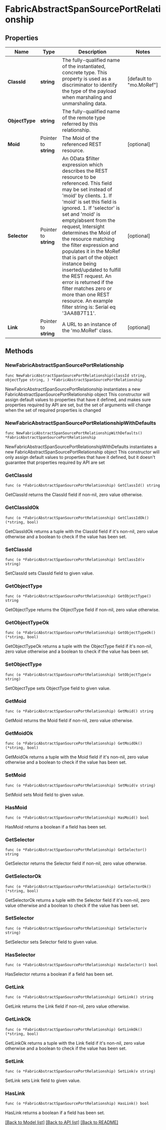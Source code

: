 # FabricAbstractSpanSourcePortRelationship

## Properties

Name | Type | Description | Notes
------------ | ------------- | ------------- | -------------
**ClassId** | **string** | The fully-qualified name of the instantiated, concrete type. This property is used as a discriminator to identify the type of the payload when marshaling and unmarshaling data. | [default to "mo.MoRef"]
**ObjectType** | **string** | The fully-qualified name of the remote type referred by this relationship. | 
**Moid** | Pointer to **string** | The Moid of the referenced REST resource. | [optional] 
**Selector** | Pointer to **string** | An OData $filter expression which describes the REST resource to be referenced. This field may be set instead of &#39;moid&#39; by clients. 1. If &#39;moid&#39; is set this field is ignored. 1. If &#39;selector&#39; is set and &#39;moid&#39; is empty/absent from the request, Intersight determines the Moid of the resource matching the filter expression and populates it in the MoRef that is part of the object instance being inserted/updated to fulfill the REST request. An error is returned if the filter matches zero or more than one REST resource. An example filter string is: Serial eq &#39;3AA8B7T11&#39;. | [optional] 
**Link** | Pointer to **string** | A URL to an instance of the &#39;mo.MoRef&#39; class. | [optional] 

## Methods

### NewFabricAbstractSpanSourcePortRelationship

`func NewFabricAbstractSpanSourcePortRelationship(classId string, objectType string, ) *FabricAbstractSpanSourcePortRelationship`

NewFabricAbstractSpanSourcePortRelationship instantiates a new FabricAbstractSpanSourcePortRelationship object
This constructor will assign default values to properties that have it defined,
and makes sure properties required by API are set, but the set of arguments
will change when the set of required properties is changed

### NewFabricAbstractSpanSourcePortRelationshipWithDefaults

`func NewFabricAbstractSpanSourcePortRelationshipWithDefaults() *FabricAbstractSpanSourcePortRelationship`

NewFabricAbstractSpanSourcePortRelationshipWithDefaults instantiates a new FabricAbstractSpanSourcePortRelationship object
This constructor will only assign default values to properties that have it defined,
but it doesn't guarantee that properties required by API are set

### GetClassId

`func (o *FabricAbstractSpanSourcePortRelationship) GetClassId() string`

GetClassId returns the ClassId field if non-nil, zero value otherwise.

### GetClassIdOk

`func (o *FabricAbstractSpanSourcePortRelationship) GetClassIdOk() (*string, bool)`

GetClassIdOk returns a tuple with the ClassId field if it's non-nil, zero value otherwise
and a boolean to check if the value has been set.

### SetClassId

`func (o *FabricAbstractSpanSourcePortRelationship) SetClassId(v string)`

SetClassId sets ClassId field to given value.


### GetObjectType

`func (o *FabricAbstractSpanSourcePortRelationship) GetObjectType() string`

GetObjectType returns the ObjectType field if non-nil, zero value otherwise.

### GetObjectTypeOk

`func (o *FabricAbstractSpanSourcePortRelationship) GetObjectTypeOk() (*string, bool)`

GetObjectTypeOk returns a tuple with the ObjectType field if it's non-nil, zero value otherwise
and a boolean to check if the value has been set.

### SetObjectType

`func (o *FabricAbstractSpanSourcePortRelationship) SetObjectType(v string)`

SetObjectType sets ObjectType field to given value.


### GetMoid

`func (o *FabricAbstractSpanSourcePortRelationship) GetMoid() string`

GetMoid returns the Moid field if non-nil, zero value otherwise.

### GetMoidOk

`func (o *FabricAbstractSpanSourcePortRelationship) GetMoidOk() (*string, bool)`

GetMoidOk returns a tuple with the Moid field if it's non-nil, zero value otherwise
and a boolean to check if the value has been set.

### SetMoid

`func (o *FabricAbstractSpanSourcePortRelationship) SetMoid(v string)`

SetMoid sets Moid field to given value.

### HasMoid

`func (o *FabricAbstractSpanSourcePortRelationship) HasMoid() bool`

HasMoid returns a boolean if a field has been set.

### GetSelector

`func (o *FabricAbstractSpanSourcePortRelationship) GetSelector() string`

GetSelector returns the Selector field if non-nil, zero value otherwise.

### GetSelectorOk

`func (o *FabricAbstractSpanSourcePortRelationship) GetSelectorOk() (*string, bool)`

GetSelectorOk returns a tuple with the Selector field if it's non-nil, zero value otherwise
and a boolean to check if the value has been set.

### SetSelector

`func (o *FabricAbstractSpanSourcePortRelationship) SetSelector(v string)`

SetSelector sets Selector field to given value.

### HasSelector

`func (o *FabricAbstractSpanSourcePortRelationship) HasSelector() bool`

HasSelector returns a boolean if a field has been set.

### GetLink

`func (o *FabricAbstractSpanSourcePortRelationship) GetLink() string`

GetLink returns the Link field if non-nil, zero value otherwise.

### GetLinkOk

`func (o *FabricAbstractSpanSourcePortRelationship) GetLinkOk() (*string, bool)`

GetLinkOk returns a tuple with the Link field if it's non-nil, zero value otherwise
and a boolean to check if the value has been set.

### SetLink

`func (o *FabricAbstractSpanSourcePortRelationship) SetLink(v string)`

SetLink sets Link field to given value.

### HasLink

`func (o *FabricAbstractSpanSourcePortRelationship) HasLink() bool`

HasLink returns a boolean if a field has been set.


[[Back to Model list]](../README.md#documentation-for-models) [[Back to API list]](../README.md#documentation-for-api-endpoints) [[Back to README]](../README.md)


